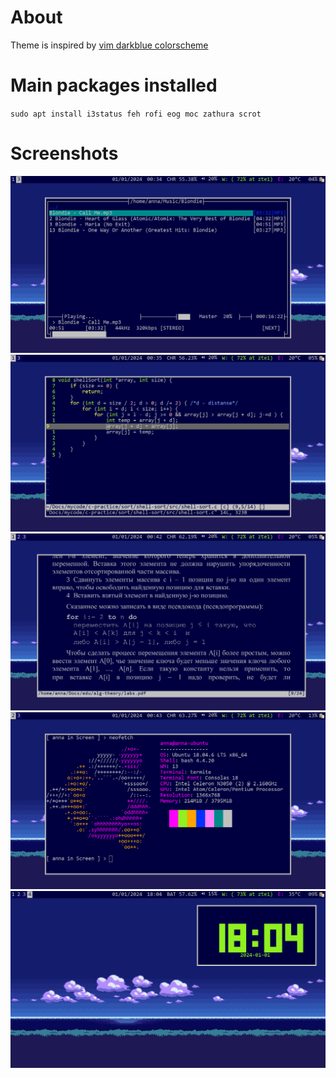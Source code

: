 
# About

Theme is inspired by [vim darkblue colorscheme](github.com/vim/colorschemes/blob/master/colors/darkblue.vim)

# Main packages installed

`sudo apt install i3status feh rofi eog moc zathura scrot`

# Screenshots

![moc](/assets/moc.png)
![vim](/assets/vim.png)
![zathura](/assets/zathura.png)
![neofetch](/assets/neofetch.png)
![tty-clock](/assets/tty-clock.png)



